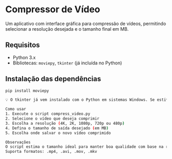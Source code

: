 # Compressor de Vídeo

Um aplicativo com interface gráfica para compressão de vídeos, permitindo selecionar a resolução desejada e o tamanho final em MB.

## Requisitos
- Python 3.x
- Bibliotecas: `moviepy`, `tkinter` (já incluída no Python)

## Instalação das dependências

```bash
pip install moviepy

💡 O tkinter já vem instalado com o Python em sistemas Windows. Se estiver usando Linux e não tiver, instale com: sudo apt install python3-tk

Como usar
1. Execute o script compress_video.py
2. Selecione o vídeo que deseja comprimir
3. Escolha a resolução (4K, 2K, 1080p, 720p ou 480p)
4. Defina o tamanho de saída desejado (em MB)
5. Escolha onde salvar o novo vídeo comprimido

Observações
O script estima o tamanho ideal para manter boa qualidade com base na resolução e duração do vídeo.
Suporta formatos: .mp4, .avi, .mov, .mkv
